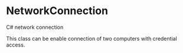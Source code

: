 # NetworkConnection
C# network connection

This class can be enable connection of two computers with credential access.


